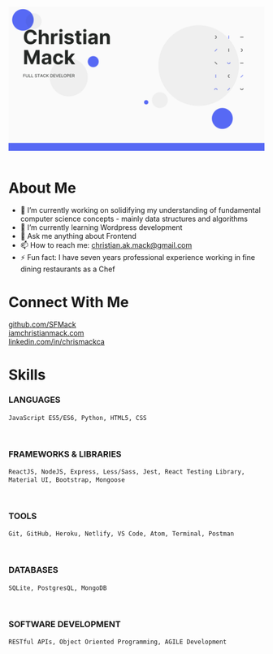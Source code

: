 <img align="center" src="assets/banner.png"/>
<br>
<br>

# About Me

- 🔭 I’m currently working on solidifying my understanding of fundamental computer science concepts - mainly data structures and algorithms
- 🌱 I’m currently learning Wordpress development
- 💬 Ask me anything about Frontend
- 📫 How to reach me: christian.ak.mack@gmail.com
- ⚡ Fun fact: I have seven years professional experience working in fine dining restaurants as a Chef

# Connect With Me

<a href="https://www.github.com/SFMack">github.com/SFMack</a>
<br>
<a href="https://www.iamchristianmack.com">iamchristianmack.com</a>
<br>
<a href="https://www.linkedin.com/in/chrismackca">​linkedin.com/in/chrismackca</a>


# Skills

### LANGUAGES
    ​JavaScript ES5/ES6, Python, HTML5, CSS
<br>

### FRAMEWORKS & LIBRARIES
    ​ReactJS, NodeJS, Express, Less/Sass, Jest, React Testing Library, Material UI, Bootstrap, Mongoose
<br>

### TOOLS
    ​Git, GitHub, Heroku, Netlify, VS Code, Atom, Terminal, Postman
<br>

### DATABASES
    SQLite, PostgresQL, MongoDB
<br>

### SOFTWARE DEVELOPMENT
    RESTful APIs, Object Oriented Programming, AGILE Development